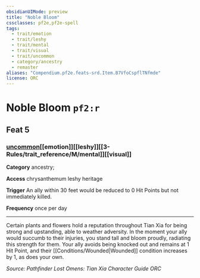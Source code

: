 ```yaml
---
obsidianUIMode: preview
title: "Noble Bloom"
cssclasses: pf2e,pf2e-spell
tags:
  - trait/emotion
  - trait/leshy
  - trait/mental
  - trait/visual
  - trait/uncommon
  - category/ancestry
  - remaster
aliases: "Compendium.pf2e.feats-srd.Item.B7VfoCspflTNfmde"
license: ORC
---
```

# Noble Bloom `pf2:r`
## Feat 5
### [uncommon](uncommon "Uncommon Rarity Trait")[[emotion]][[leshy]][[3-Rules/trait_reference/M/mental]][[visual]]

**Category** ancestry; 




**Access** chrysanthemum leshy heritage

**Trigger** An ally within 30 feet would be reduced to 0 Hit Points but not immediately killed.

**Frequency** once per day

* * *

Certain plants and flowers hold a reputation throughout Tian Xia for being strong and upstanding, able to weather adversity. In the moment your ally would succumb to their injuries, you stand tall and bloom proudly, radiating this strength for them. Your ally avoids being knocked out and remains at 1 Hit Point, and their [[Conditions/Wounded|Wounded]] condition increases by 1, as does your own.

*Source: Pathfinder Lost Omens: Tian Xia Character Guide*
*ORC*
